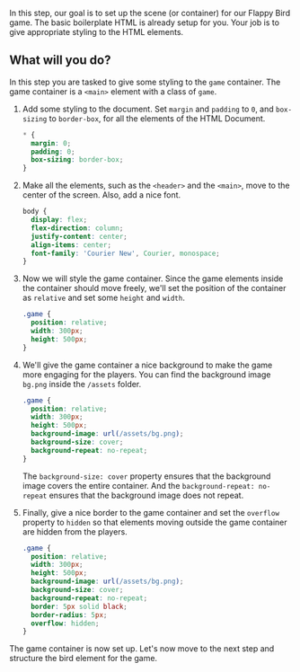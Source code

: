 In this step, our goal is to set up the scene (or container) for our Flappy Bird game. The basic boilerplate HTML is already setup for you. Your job is to give appropriate styling to the HTML elements.

## What will you do?

In this step you are tasked to give some styling to the `game` container. The game container is a `<main>` element with a class of `game`.

1. Add some styling to the document. Set `margin` and `padding` to `0`, and `box-sizing` to `border-box`, for all the elements of the HTML Document.

   ```css
   * {
     margin: 0;
     padding: 0;
     box-sizing: border-box;
   }
   ```

2. Make all the elements, such as the `<header>` and the `<main>`, move to the center of the screen. Also, add a nice font.

   ```css
   body {
     display: flex;
     flex-direction: column;
     justify-content: center;
     align-items: center;
     font-family: 'Courier New', Courier, monospace;
   }
   ```

3. Now we will style the game container. Since the game elements inside the container should move freely, we'll set the position of the container as `relative` and set some `height` and `width`.

   ```css
   .game {
     position: relative;
     width: 300px;
     height: 500px;
   }
   ```

4. We'll give the game container a nice background to make the game more engaging for the players. You can find the background image `bg.png` inside the `/assets` folder.

   ```css
   .game {
     position: relative;
     width: 300px;
     height: 500px;
     background-image: url(/assets/bg.png);
     background-size: cover;
     background-repeat: no-repeat;
   }
   ```

   The `background-size: cover` property ensures that the background image covers the entire container. And the `background-repeat: no-repeat` ensures that the background image does not repeat.

5. Finally, give a nice border to the game container and set the `overflow` property to `hidden` so that elements moving outside the game container are hidden from the players.

   ```css
   .game {
     position: relative;
     width: 300px;
     height: 500px;
     background-image: url(/assets/bg.png);
     background-size: cover;
     background-repeat: no-repeat;
     border: 5px solid black;
     border-radius: 5px;
     overflow: hidden;
   }
   ```

The game container is now set up. Let's now move to the next step and structure the bird element for the game.
